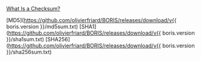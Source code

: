 
[What Is a Checksum?](https://en.wikipedia.org/wiki/Checksum)

[MD5](https://github.com/olivierfriard/BORIS/releases/download/v{{ boris.version }}/md5sum.txt)
[SHA1](https://github.com/olivierfriard/BORIS/releases/download/v{{ boris.version }}/sha1sum.txt)
[SHA256](https://github.com/olivierfriard/BORIS/releases/download/v{{ boris.version }}/sha256sum.txt)
